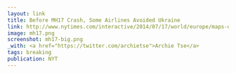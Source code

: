 ```yaml
---
layout: link
title: Before MH17 Crash, Some Airlines Avoided Ukraine
link: http://www.nytimes.com/interactive/2014/07/17/world/europe/maps-of-the-crash-of-malaysian-airlines-flight-mh17.html#diverted
image: mh17.png
screenshot: mh17-big.png
_with: <a href="https://twitter.com/archietse">Archie Tse</a>
tags: breaking
publication: NYT
---
```

